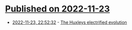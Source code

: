 # [Published on 2022-11-23](index.md)

* [2022-11-23, 22:52:32](https://news.ycombinator.com/item?id=33725541) - [The Huxleys electrified evolution](https://www.newyorker.com/magazine/2022/11/28/how-the-huxleys-electrified-evolution)
